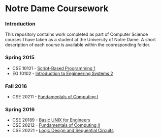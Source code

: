 # Notre Dame Coursework

### Introduction

This repository contains work completed as part of Computer Science courses I have taken as a student at the University of Notre Dame. A short description of each course is available within the cooresponding folder.

### Spring 2015

 * CSE 10101 - [Script-Based Programming 1](https://github.com/placher/Notre_Dame_Coursework/tree/master/Script_Based_Programming_1)
* EG 10102 - [Introduction to Engineering Systems 2](https://github.com/placher/Notre_Dame_Coursework/tree/master/Introduction_to_Engineering_Systems_2)

### Fall 2016

* CSE 20211 - [Fundamentals of Computing I](https://github.com/placher/Notre_Dame_Coursework/tree/master/Fundamentals_of_Computing_1)

### Spring 2016

* CSE 20189 - [Basic UNIX for Engineers](https://github.com/placher/Notre_Dame_Coursework/tree/master/Unix_for_Engineers)
*  CSE 20212 - [Fundamentals of Computing II](https://github.com/placher/Notre_Dame_Coursework/tree/master/Fundamentals_of_Computing_2)
*  CSE 20221 - [Logic Design and Sequential Circuits](https://github.com/placher/Notre_Dame_Coursework/tree/master/Logic_Design_and_Sequential_Circuits)